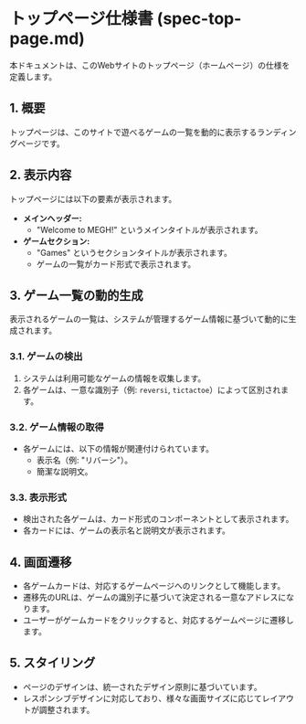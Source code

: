 # トップページ仕様書 (spec-top-page.md)

本ドキュメントは、このWebサイトのトップページ（ホームページ）の仕様を定義します。

## 1. 概要

トップページは、このサイトで遊べるゲームの一覧を動的に表示するランディングページです。

## 2. 表示内容

トップページには以下の要素が表示されます。

- **メインヘッダー:**
    - "Welcome to MEGH!" というメインタイトルが表示されます。
- **ゲームセクション:**
    - "Games" というセクションタイトルが表示されます。
    - ゲームの一覧がカード形式で表示されます。

## 3. ゲーム一覧の動的生成

表示されるゲームの一覧は、システムが管理するゲーム情報に基づいて動的に生成されます。

### 3.1. ゲームの検出

1. システムは利用可能なゲームの情報を収集します。
2. 各ゲームは、一意な識別子（例: `reversi`, `tictactoe`）によって区別されます。

### 3.2. ゲーム情報の取得

- 各ゲームには、以下の情報が関連付けられています。
    - 表示名（例: "リバーシ"）。
    - 簡潔な説明文。

### 3.3. 表示形式

- 検出された各ゲームは、カード形式のコンポーネントとして表示されます。
- 各カードには、ゲームの表示名と説明文が表示されます。

## 4. 画面遷移

- 各ゲームカードは、対応するゲームページへのリンクとして機能します。
- 遷移先のURLは、ゲームの識別子に基づいて決定される一意なアドレスになります。
- ユーザーがゲームカードをクリックすると、対応するゲームページに遷移します。

## 5. スタイリング

- ページのデザインは、統一されたデザイン原則に基づいています。
- レスポンシブデザインに対応しており、様々な画面サイズに応じてレイアウトが調整されます。
